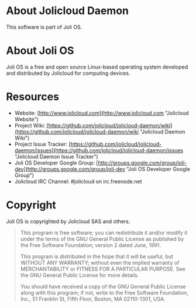 About Jolicloud Daemon
======================

This software is part of Joli OS.


About Joli OS
=============

Joli OS is a free and open source Linux-based operating system developed and distributed by Jolicloud for computing devices.


Resources
=========

*   Website: [http://www.jolicloud.com](http://www.jolicloud.com "Jolicloud Website")
*   Project Wiki: [https://github.com/jolicloud/jolicloud-daemon/wiki](https://github.com/jolicloud/jolicloud-daemon/wiki "Jolicloud Daemon Wiki")
*   Project Issue Tracker: [https://github.com/jolicloud/jolicloud-daemon/issues](https://github.com/jolicloud/jolicloud-daemon/issues "Jolicloud Daemon Issue Tracker")
*   Joli OS Developer Google Group: [http://groups.google.com/group/joli-dev](http://groups.google.com/group/joli-dev "Joli OS Developer Google Group")
*   Jolicloud IRC Channel: #jolicloud on irc.freenode.net


Copyright
=========

Joli OS is copyrighted by Jolicloud SAS and others.
  
> This program is free software; you can redistribute it and/or modify
> it under the terms of the GNU General Public License as published by
> the Free Software Foundation; version 2 dated June, 1991.
> 
> This program is distributed in the hope that it will be useful,
> but WITHOUT ANY WARRANTY; without even the implied warranty of
> MERCHANTABILITY or FITNESS FOR A PARTICULAR PURPOSE.  See the
> GNU General Public License for more details.
> 
> You should have received a copy of the GNU General Public License
> along with this program; if not, write to the Free Software
> Foundation, Inc., 51 Franklin St, Fifth Floor, Boston, MA
> 02110-1301, USA.
